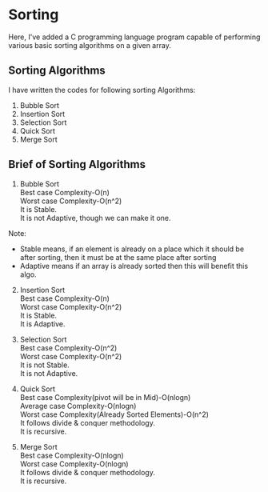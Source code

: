 Sorting
=======
Here, I've added a C programming language program capable of performing various basic sorting algorithms on a given array.      

Sorting Algorithms
------------------
I have written the codes for following sorting Algorithms:  
1. Bubble Sort  
2. Insertion Sort  
3. Selection Sort  
4. Quick Sort  
5. Merge Sort  

Brief of Sorting Algorithms
---------------------------
1. Bubble Sort  
Best case Complexity-O(n)  
Worst case Complexity-O(n^2)  
It is Stable.  
It is not Adaptive, though we can make it one.  
  
Note:  
* Stable means, if an element is already on a place which it should be after sorting, then it must be at the same place after sorting  
* Adaptive means if an array is already sorted then this will benefit this algo.  
  
2. Insertion Sort  
Best case Complexity-O(n)  
Worst case Complexity-O(n^2)  
It is Stable.  
It is Adaptive.  
  
3. Selection Sort  
Best case Complexity-O(n^2)  
Worst case Complexity-O(n^2)  
It is not Stable.  
It is not Adaptive.  
  
4. Quick Sort  
Best case Complexity(pivot will be in Mid)-O(nlogn)  
Average case Complexity-O(nlogn)  
Worst case Complexity(Already Sorted Elements)-O(n^2)  
It follows divide & conquer methodology.  
It is recursive.  
  
5. Merge Sort  
Best case Complexity-O(nlogn)  
Worst case Complexity-O(nlogn)  
It follows divide & conquer methodology.  
It is recursive.  

